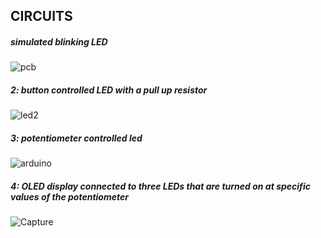 
## CIRCUITS

#####  simulated blinking LED
![pcb](https://user-images.githubusercontent.com/67919419/172799704-55b3811d-ee31-48f7-8f02-50291be3b3f4.PNG)

##### 2:  button controlled LED with a pull up resistor
![led2](https://user-images.githubusercontent.com/67919419/173009500-01e23131-563b-41a9-9774-db457da2a1aa.PNG)

##### 3:  potentiometer controlled led
![arduino](https://user-images.githubusercontent.com/67919419/174021737-10c5cfc3-48f8-4e11-bd02-d46325055e83.PNG)

##### 4: OLED display connected to three LEDs that are turned on at specific values of the potentiometer
![Capture](https://user-images.githubusercontent.com/67919419/176857979-8e155e6f-cf36-4834-af9e-d3a506af3e8f.PNG)
